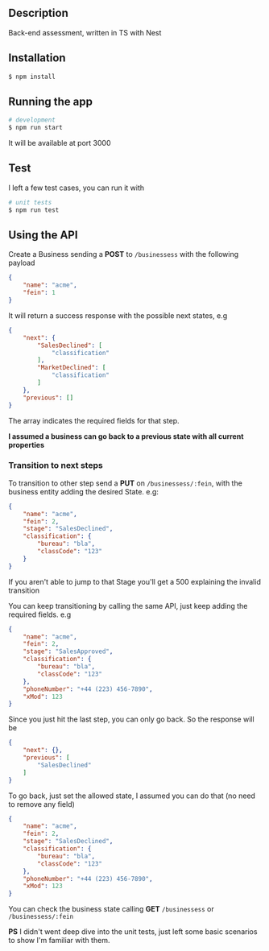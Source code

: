 ## Description

Back-end assessment, written in TS with Nest

## Installation

```bash
$ npm install
```

## Running the app

```bash
# development
$ npm run start
```

It will be available at port 3000

## Test

I left a few test cases, you can run it with

```bash
# unit tests
$ npm run test
```

## Using the API

Create a Business sending a **POST** to `/businessess` with the following payload

```json
{
    "name": "acme",
    "fein": 1
}
```
It will return a success response with the possible next states, e.g
```json
{
    "next": {
        "SalesDeclined": [
            "classification"
        ],
        "MarketDeclined": [
            "classification"
        ]
    },
    "previous": []
}
```
The array indicates the required fields for that step.

**I assumed a business can go back to a previous state with all current properties**


### Transition to next steps

To transition to other step send a **PUT** on `/businessess/:fein`, with the business entity adding the desired State. e.g:

```json
{
    "name": "acme",
    "fein": 2,
    "stage": "SalesDeclined",
    "classification": {
        "bureau": "bla",
        "classCode": "123"
    }
}
```

If you aren't able to jump to that Stage you'll get a 500 explaining the invalid transition

You can keep transitioning by calling the same API, just keep adding the required fields. e.g

```json
{
    "name": "acme",
    "fein": 2,
    "stage": "SalesApproved",
    "classification": {
        "bureau": "bla",
        "classCode": "123"
    },
    "phoneNumber": "+44 (223) 456-7890",
    "xMod": 123
}
```

Since you just hit the last step, you can only go back. So the response will be
```json
{
    "next": {},
    "previous": [
        "SalesDeclined"
    ]
}
```

To go back, just set the allowed state, I assumed you can do that (no need to remove any field)
```json
{
    "name": "acme",
    "fein": 2,
    "stage": "SalesDeclined",
    "classification": {
        "bureau": "bla",
        "classCode": "123"
    },
    "phoneNumber": "+44 (223) 456-7890",
    "xMod": 123
}
```


You can check the business state calling **GET** `/businessess` or `/businessess/:fein`


**PS** I didn't went deep dive into the unit tests, just left some basic scenarios to show I'm familiar with them.